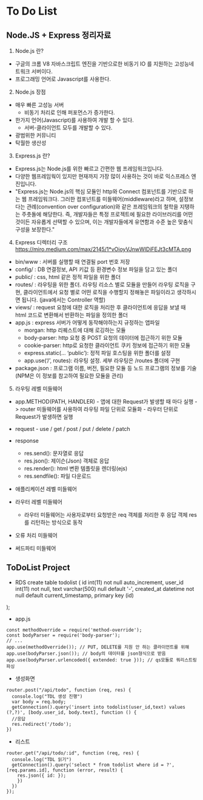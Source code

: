 To Do List
=============

Node.JS + Express 정리자료
--------------------------
1. Node.js 란?
 * 구글의 크롬 V8 자바스크립트 엔진을 기반으로한 비동기 IO 를 지원하는 고성능네트워크 서버이다.
 * 프로그래밍 언어로 Javascript를 사용한다.
 
2. Node.js 장점
 * 매우 빠른 고성능 서버
     * 비동기 처리로 인해 퍼포먼스가 증가한다.
 * 한가지 언어(Javascript)를 사용하여 개발 할 수 있다.
     * 서버-클라이언트 모두를 개발할 수 있다.
 * 광범위한 커뮤니티
 * 탁월한 생산성

3. Express.js 란?
 * Express.js는 Node.js를 위한 빠르고 간편한 웹 프레임워크입니다.
 * 다양한 웹프레임웍이 있지만 현재까지 가장 많이 사용하는 것이 바로 익스프레스 엔진입니다.
 * "Express.js는 Node.js의 핵심 모듈인 http와 Connect 컴포넌트를 기반으로 하는 웹 프레임워크다. 
 그러한 컴포넌트를 미들웨어(middleware)라고 하며, 설정보다는 관례(convention over configuration)와 같은 
 프레임워크의 철학을 지탱하는 주춧돌에 해당한다. 즉, 개발자들은 특정 프로젝트에 필요한 라이브러리를 어떤 것이든 
 자유롭게 선택할 수 있으며, 이는 개발자들에게 유연함과 수준 높은 맞춤식 구성을 보장한다."


4. Express 디렉터리 구조
https://miro.medium.com/max/2145/1*vOioyVJnwWIDiFEJt3cMTA.png
 
 * bin/www : 서버를 실행할 때 연결될 port 번호 저장
 * config/ : DB 연결정보, API 키값 등 환경변수 정보 파일을 담고 있는 폴더
 * public/ : css, html 같은 정적 파일을 위한 폴더
 * routes/ : 라우팅을 위한 폴더. 라우팅 리소스 별로 모듈을 만들어 라우팅 로직을 구현,
            클라이언트에서 요청 별로 어떤 로직을 수행할지 정해놓은 파일이라고 생각하시면 됩니다. (java에서는 Controller 역할)
 * views/  : request 요청에 대한 로직을 처리한 후 클라이언트에 응답을 보낼 때 html 코드로 변환해서 반환하는 파일을 정의한 폴더
 * app.js : express 서버가 어떻게 동작해야하는지 규정하는 앱파일
     * morgan:  http 리퀘스트에 대해 로깅하는 모듈
     * body-parser: http 요청 중 POST 요청의 데이터에 접근하기 위한 모듈
     * cookie-parser: http로 요청한 클라이언트 쿠키 정보에 접근하기 위한 모듈
     * express.static(… ‘public’): 정적 파일 호스팅을 위한 폴더를 설정
     * app.use(‘/’, routes): 라우팅 설정. 세부 라우팅은 /routes 폴더에 구현
 * package.json : 프로그램 이름, 버전, 필요한 모듈 등 노드 프로그램의 정보를 기술 (NPM은 이 정보를 참고하여 필요한 모듈을 관리)


5. 라우팅 레벨 미들웨어
 * app.METHOD(PATH, HANDLER) - 앱에 대한 Request가 발생할 때 마다 실행 
    -> router 미들웨어를 사용하여 라우팅 파일 단위로 모듈화 - 라우터 단위로 Request가 발생하면 실행
 * request - use / get / post / put / delete / patch
 * response
     * res.send(): 문자열로 응답
     * res.json(): 제이슨(Json) 객체로 응답
     * res.render():  html 변환 템플릿을 렌더링(ejs)
     * res.sendfile(): 파일 다운로드




* 애플리케이션 레벨 미들웨어
* 라우터 레벨 미들웨어
    * 라우터 미들웨어는 사용자로부터 요청받은 req 객체를 처리한 후 응답 객체 res 를 리턴하는 방식으로 동작
* 오류 처리 미들웨어
* 써드파티 미들웨어


ToDoList Project
------------------
* RDS
create table todolist (
	id int(11) not null auto_increment,
    user_id int(11) not null,
	text varchar(500) null default '-',
    created_at datetime not null default current_timestamp,
    primary key (id)

);

* app.js
```
const methodOverride = require('method-override');
const bodyParser = require('body-parser');
// ...
app.use(methodOverride()); // PUT, DELETE를 지원 안 하는 클라이언트를 위해
app.use(bodyParser.json()); // body의 데이터를 json형식으로 받음
app.use(bodyParser.urlencoded({ extended: true })); // qs모듈로 쿼리스트링 파싱
```

* 생성화면
```
router.post("/api/todo", function (req, res) {
  console.log("TDL 생성 진행")
  var body = req.body;
  getConnection().query('insert into todolist(user_id,text) values (?,?)', [body.user_id, body.text], function () {
  //응답
  res.redirect('/todo');
})
```

* 리스트
```
router.get("/api/todo/:id", function (req, res) {
  console.log("TDL 읽기")
  getConnection().query('select * from todolist where id = ?', [req.params.id], function (error, result) {
    res.json({ id: });
    })
  })
});
```
